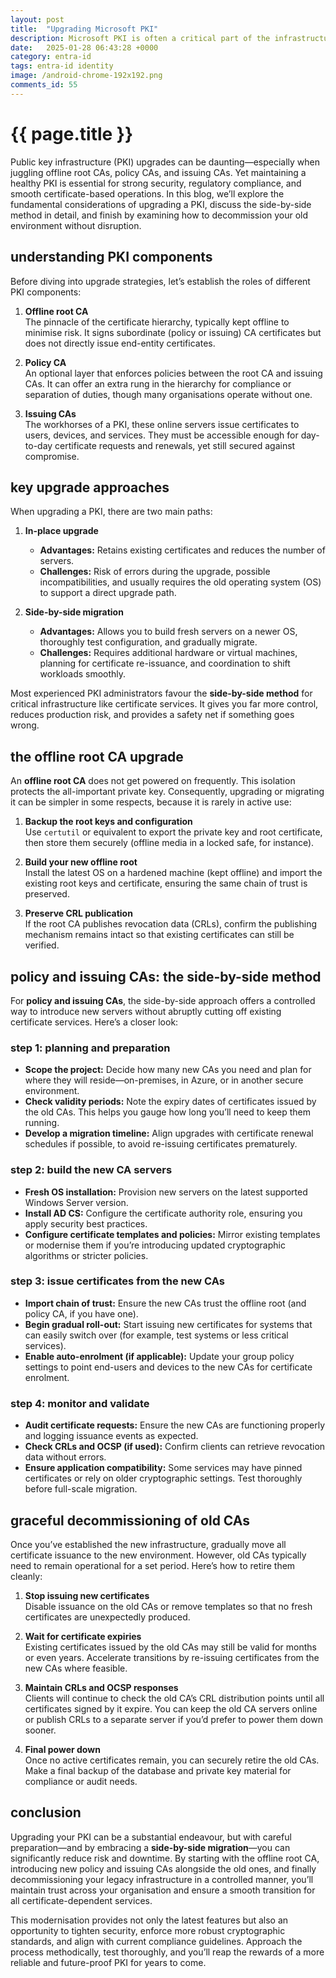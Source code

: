 ```yaml
---
layout: post
title:  "Upgrading Microsoft PKI"
description: Microsoft PKI is often a critical part of the infrastructure, but how do you upgrade an on premises PKI
date:   2025-01-28 06:43:28 +0000
category: entra-id
tags: entra-id identity
image: /android-chrome-192x192.png
comments_id: 55
---
```

<h1>{{ page.title }}</h1>

Public key infrastructure (PKI) upgrades can be daunting—especially when juggling offline root CAs, policy CAs, and issuing CAs. Yet maintaining a healthy PKI is essential for strong security, regulatory compliance, and smooth certificate-based operations. In this blog, we’ll explore the fundamental considerations of upgrading a PKI, discuss the side-by-side method in detail, and finish by examining how to decommission your old environment without disruption.

## understanding PKI components

Before diving into upgrade strategies, let’s establish the roles of different PKI components:

1. **Offline root CA**  
   The pinnacle of the certificate hierarchy, typically kept offline to minimise risk. It signs subordinate (policy or issuing) CA certificates but does not directly issue end-entity certificates.

2. **Policy CA**  
   An optional layer that enforces policies between the root CA and issuing CAs. It can offer an extra rung in the hierarchy for compliance or separation of duties, though many organisations operate without one.

3. **Issuing CAs**  
   The workhorses of a PKI, these online servers issue certificates to users, devices, and services. They must be accessible enough for day-to-day certificate requests and renewals, yet still secured against compromise.

## key upgrade approaches

When upgrading a PKI, there are two main paths:

1. **In-place upgrade**  
   - **Advantages:** Retains existing certificates and reduces the number of servers.  
   - **Challenges:** Risk of errors during the upgrade, possible incompatibilities, and usually requires the old operating system (OS) to support a direct upgrade path.

2. **Side-by-side migration**  
   - **Advantages:** Allows you to build fresh servers on a newer OS, thoroughly test configuration, and gradually migrate.  
   - **Challenges:** Requires additional hardware or virtual machines, planning for certificate re-issuance, and coordination to shift workloads smoothly.

Most experienced PKI administrators favour the **side-by-side method** for critical infrastructure like certificate services. It gives you far more control, reduces production risk, and provides a safety net if something goes wrong.

## the offline root CA upgrade

An **offline root CA** does not get powered on frequently. This isolation protects the all-important private key. Consequently, upgrading or migrating it can be simpler in some respects, because it is rarely in active use:

1. **Backup the root keys and configuration**  
   Use `certutil` or equivalent to export the private key and root certificate, then store them securely (offline media in a locked safe, for instance).

2. **Build your new offline root**  
   Install the latest OS on a hardened machine (kept offline) and import the existing root keys and certificate, ensuring the same chain of trust is preserved.

3. **Preserve CRL publication**  
   If the root CA publishes revocation data (CRLs), confirm the publishing mechanism remains intact so that existing certificates can still be verified.

## policy and issuing CAs: the side-by-side method

For **policy and issuing CAs**, the side-by-side approach offers a controlled way to introduce new servers without abruptly cutting off existing certificate services. Here’s a closer look:

### step 1: planning and preparation

- **Scope the project:** Decide how many new CAs you need and plan for where they will reside—on-premises, in Azure, or in another secure environment.  
- **Check validity periods:** Note the expiry dates of certificates issued by the old CAs. This helps you gauge how long you’ll need to keep them running.  
- **Develop a migration timeline:** Align upgrades with certificate renewal schedules if possible, to avoid re-issuing certificates prematurely.

### step 2: build the new CA servers

- **Fresh OS installation:** Provision new servers on the latest supported Windows Server version.  
- **Install AD CS:** Configure the certificate authority role, ensuring you apply security best practices.  
- **Configure certificate templates and policies:** Mirror existing templates or modernise them if you’re introducing updated cryptographic algorithms or stricter policies.

### step 3: issue certificates from the new CAs

- **Import chain of trust:** Ensure the new CAs trust the offline root (and policy CA, if you have one).  
- **Begin gradual roll-out:** Start issuing new certificates for systems that can easily switch over (for example, test systems or less critical services).  
- **Enable auto-enrolment (if applicable):** Update your group policy settings to point end-users and devices to the new CAs for certificate enrolment.

### step 4: monitor and validate

- **Audit certificate requests:** Ensure the new CAs are functioning properly and logging issuance events as expected.  
- **Check CRLs and OCSP (if used):** Confirm clients can retrieve revocation data without errors.  
- **Ensure application compatibility:** Some services may have pinned certificates or rely on older cryptographic settings. Test thoroughly before full-scale migration.

## graceful decommissioning of old CAs

Once you’ve established the new infrastructure, gradually move all certificate issuance to the new environment. However, old CAs typically need to remain operational for a set period. Here’s how to retire them cleanly:

1. **Stop issuing new certificates**  
   Disable issuance on the old CAs or remove templates so that no fresh certificates are unexpectedly produced.

2. **Wait for certificate expiries**  
   Existing certificates issued by the old CAs may still be valid for months or even years. Accelerate transitions by re-issuing certificates from the new CAs where feasible.

3. **Maintain CRLs and OCSP responses**  
   Clients will continue to check the old CA’s CRL distribution points until all certificates signed by it expire. You can keep the old CA servers online or publish CRLs to a separate server if you’d prefer to power them down sooner.

4. **Final power down**  
   Once no active certificates remain, you can securely retire the old CAs. Make a final backup of the database and private key material for compliance or audit needs.

## conclusion

Upgrading your PKI can be a substantial endeavour, but with careful preparation—and by embracing a **side-by-side migration**—you can significantly reduce risk and downtime. By starting with the offline root CA, introducing new policy and issuing CAs alongside the old ones, and finally decommissioning your legacy infrastructure in a controlled manner, you’ll maintain trust across your organisation and ensure a smooth transition for all certificate-dependent services.

This modernisation provides not only the latest features but also an opportunity to tighten security, enforce more robust cryptographic standards, and align with current compliance guidelines. Approach the process methodically, test thoroughly, and you’ll reap the rewards of a more reliable and future-proof PKI for years to come.
